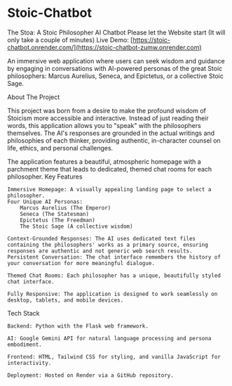 ﻿# Stoic-Chatbot
The Stoa: A Stoic Philosopher AI Chatbot
Please let the Website start (It will only take a couple of minutes)
Live Demo: [https://stoic-chatbot.onrender.com/](https://stoic-chatbot-zumw.onrender.com)


An immersive web application where users can seek wisdom and guidance by engaging in conversations with AI-powered personas of the great Stoic philosophers: Marcus Aurelius, Seneca, and Epictetus, or a collective Stoic Sage.

About The Project

This project was born from a desire to make the profound wisdom of Stoicism more accessible and interactive. Instead of just reading their words, this application allows you to "speak" with the philosophers themselves. The AI's responses are grounded in the actual writings and philosophies of each thinker, providing authentic, in-character counsel on life, ethics, and personal challenges.

The application features a beautiful, atmospheric homepage with a parchment theme that leads to dedicated, themed chat rooms for each philosopher.
Key Features

    Immersive Homepage: A visually appealing landing page to select a philosopher.
    Four Unique AI Personas:
        Marcus Aurelius (The Emperor)
        Seneca (The Statesman)
        Epictetus (The Freedman)
        The Stoic Sage (A collective wisdom)

    Context-Grounded Responses: The AI uses dedicated text files containing the philosophers' works as a primary source, ensuring responses are authentic and not generic web search results.
    Persistent Conversation: The chat interface remembers the history of your conversation for more meaningful dialogue.

    Themed Chat Rooms: Each philosopher has a unique, beautifully styled chat interface.

    Fully Responsive: The application is designed to work seamlessly on desktop, tablets, and mobile devices.

Tech Stack

    Backend: Python with the Flask web framework.

    AI: Google Gemini API for natural language processing and persona embodiment.

    Frontend: HTML, Tailwind CSS for styling, and vanilla JavaScript for interactivity.

    Deployment: Hosted on Render via a GitHub repository.

